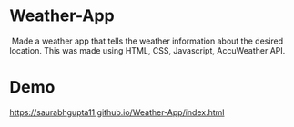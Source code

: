 # Weather-App
​ Made a weather app that tells the weather information about the desired location. This was
made using HTML, CSS, Javascript, AccuWeather API.

# Demo
https://saurabhgupta11.github.io/Weather-App/index.html
